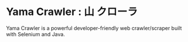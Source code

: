# Yama Crawler : 山  クローラ

Yama Crawler is a powerful developer-friendly web crawler/scraper built with Selenium and Java.